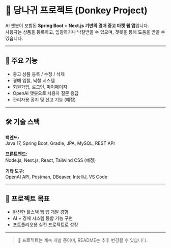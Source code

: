 # 🫏 당나귀 프로젝트 (Donkey Project)

AI 챗봇이 포함된 **Spring Boot + Next.js 기반의 경매 중고 마켓 웹 앱**입니다.  
사용자는 상품을 등록하고, 입찰하거나 낙찰받을 수 있으며, 챗봇을 통해 도움을 받을 수 있습니다.

---

## 🚀 주요 기능
- 중고 상품 등록 / 수정 / 삭제
- 경매 입찰, 낙찰 시스템
- 회원가입, 로그인, 마이페이지
- OpenAI 챗봇으로 사용자 질문 응답
- 관리자용 공지 및 신고 기능 (예정)

---

## 🛠️ 기술 스택

**백엔드:**  
Java 17, Spring Boot, Gradle, JPA, MySQL, REST API

**프론트엔드:**  
Node.js, Next.js, React, Tailwind CSS (예정)

**기타 도구:**  
OpenAI API, Postman, DBeaver, IntelliJ, VS Code

---

## 🧠 프로젝트 목표
- 완전한 풀스택 웹 앱 개발 경험
- AI + 경매 시스템 통합 기능 구현
- 포트폴리오용 실전 프로젝트로 성장

---

> 📌 프로젝트는 계속 개발 중이며, README는 추후 변경될 수 있습니다.
